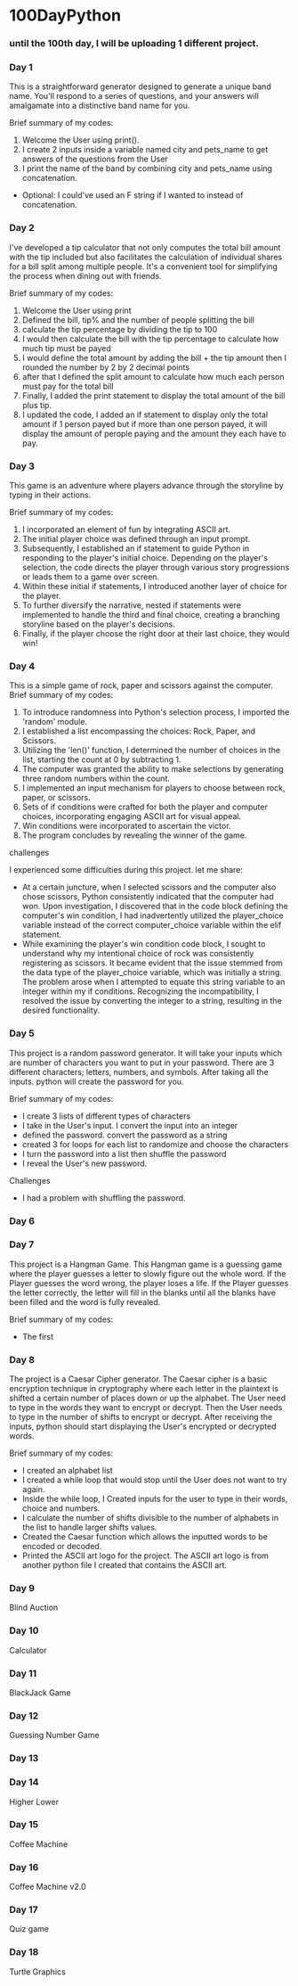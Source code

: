 # 100DayPython
<h3>until the 100th day, I will be uploading 1 different project.</h3>
 
<h3>Day 1</h3>
 
 This is a straightforward generator designed to generate a unique band name. You'll respond to a series of questions, and your answers will amalgamate into a distinctive band name for you.
 
  Brief summary of my codes:
1. Welcome the User using print().
2. I create 2 inputs inside a variable named city and pets_name to get answers of the questions from the User
3. I print the name of the band by combining city and pets_name using concatenation.
 - Optional: I could've used an F string if I wanted to instead of concatenation.

 <h3>Day 2</h3>
 
 I've developed a tip calculator that not only computes the total bill amount with the tip included but also facilitates the calculation of individual shares for a bill split among multiple people. It's a convenient tool for simplifying the process when dining out with friends.
 
 Brief summary of my codes:
1. Welcome the User using print
2. Defined the bill, tip% and the number of people splitting the bill
3. calculate the tip percentage by dividing the tip to 100
4. I would then calculate the bill with the tip percentage to calculate how much tip must be payed
5. I would define the total amount by adding the bill + the tip amount then I rounded the number by 2 by 2 decimal points
6. after that I defined the split amount to calculate how much each person must pay for the total bill
7. Finally, I added the print statement to display the total amount of the bill plus tip.
8. I updated the code, I added an if statement to display only the total amount if 1 person payed but if more than one person payed, it will display the amount of perople paying and the amount they each have to pay.
 
 
 <h3>Day 3</h3>
 
 This game is an adventure where players advance through the storyline by typing in their actions.
 
  Brief summary of my codes:
   1. I incorporated an element of fun by integrating ASCII art.
   2. The initial player choice was defined through an input prompt.
   3. Subsequently, I established an if statement to guide Python in responding to the player's initial choice. Depending on the player's selection, the code directs the player through various story progressions or leads them to a game over screen.
   4. Within these initial if statements, I introduced another layer of choice for the player.
   5. To further diversify the narrative, nested if statements were implemented to handle the third and final choice, creating a branching storyline based on the player's decisions.
   6. Finally, if the player choose the right door at their last choice, they would win!

 
 
 <h3>Day 4</h3> 
 
This is a simple game of rock, paper and scissors against the computer. 
 Brief summary of my codes:
1. To introduce randomness into Python's selection process, I imported the 'random' module.
2. I established a list encompassing the choices: Rock, Paper, and Scissors.
3. Utilizing the 'len()' function, I determined the number of choices in the list, starting the count at 0 by subtracting 1.
4. The computer was granted the ability to make selections by generating three random numbers within the count.
5. I implemented an input mechanism for players to choose between rock, paper, or scissors.
6. Sets of if conditions were crafted for both the player and computer choices, incorporating engaging ASCII art for visual appeal.
7. Win conditions were incorporated to ascertain the victor.
8. The program concludes by revealing the winner of the game.
 
 challenges
 
 I experienced some difficulties during this project. let me share:
- At a certain juncture, when I selected scissors and the computer also chose scissors, Python consistently indicated that the computer had won. Upon investigation, I discovered that in the code block defining the computer's win condition, I had inadvertently utilized the player_choice variable instead of the correct computer_choice variable within the elif statement.
- While examining the player's win condition code block, I sought to understand why my intentional choice of rock was consistently registering as scissors. It became evident that the issue stemmed from the data type of the player_choice variable, which was initially a string. The problem arose when I attempted to equate this string variable to an integer within my if conditions. Recognizing the incompatibility, I resolved the issue by converting the integer to a string, resulting in the desired functionality.
 
 <h3>Day 5</h3>

  This project is a random password generator. It will take your inputs which are number of characters you want to put in your password. There are 3 different characters; letters, numbers, and symbols. After taking all the inputs. python will create the password for you.
 
 Brief summary of my codes:
  - I create 3 lists of different types of characters
  - I take in the User's input. I convert the input into an integer
  - defined the password. convert the password as a string
  - created 3 for loops for each list to randomize and choose the characters
  - I turn the password into a list then shuffle the password
  - I reveal the User's new password.

 Challenges
 - I had a problem with shuffling the password. 

<h3>Day 6</h3>

<h3>Day 7</h3>

This project is a Hangman Game. This Hangman game is a guessing game where the player guesses a letter to slowly figure out the whole word.
If the Player guesses the word wrong, the player loses a life.
If the Player guesses the letter correctly, the letter will fill in the blanks until all the blanks have been filled and the word is fully revealed.

Brief summary of my codes:
 - The first


<h3>Day 8</h3>
The project is a Caesar Cipher generator. The Caesar cipher is a basic encryption technique in cryptography where each letter in the plaintext is shifted a certain number of places down or up the alphabet.
The User need to type in the words they want to encrypt or decrypt.
Then the User needs to type in the number of shifts to encrypt or decrypt.
After receiving the inputs, python should start displaying the User's encrypted or decrypted words.

Brief summary of my codes:
 - I created an alphabet list
 - I created a while loop that would stop until the User does not want to try again.
 - Inside the while loop, I Created inputs for the user to type in their words, choice and numbers.
 - I calculate the number of shifts divisible to the number of alphabets in the list to handle larger shifts values.
 - Created the Caesar function which allows the inputted words to be encoded or decoded.
 - Printed the ASCII art logo for the project. The ASCII art logo is from another python file I created that contains the ASCII art.

<h3>Day 9</h3>
Blind Auction

<h3>Day 10</h3>
Calculator

<h3>Day 11</h3>
BlackJack Game

<h3>Day 12</h3>
Guessing Number Game

<h3>Day 13</h3>

<h3>Day 14</h3>
Higher Lower

<h3>Day 15</h3>
Coffee Machine

<h3>Day 16</h3>
Coffee Machine v2.0

<h3>Day 17</h3>
Quiz game

<h3>Day 18</h3>
Turtle Graphics
